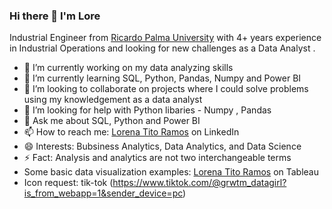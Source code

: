 ### Hi there 👋 I'm Lore
Industrial Engineer from [Ricardo Palma University](https://www.urp.edu.pe/) with 4+ years experience in Industrial Operations and looking for new challenges as a Data Analyst .

- 🔭 I’m currently working on my data analyzing skills
- 🌱 I’m currently learning SQL, Python, Pandas, Numpy and Power BI
- 👯 I’m looking to collaborate on projects where I could solve problems using my knowledgement as a data analyst
- 🤔 I’m looking for help with Python libaries - Numpy ,  Pandas
- 💬 Ask me about SQL, Python and Power BI
- 📫 How to reach me: [Lorena Tito Ramos](https://www.linkedin.com/in/lorenatitoramos/) on LinkedIn 
- 😄 Interests: Bubsiness Analytics, Data Analytics, and Data Science
- ⚡ Fact: Analysis and analytics are not two interchangeable terms
- Some basic data visualization examples: [Lorena Tito Ramos](https://public.tableau.com/app/profile/lorenatitoramos) on Tableau
- Icon request: tik-tok (https://www.tiktok.com/@grwtm_datagirl?is_from_webapp=1&sender_device=pc)
